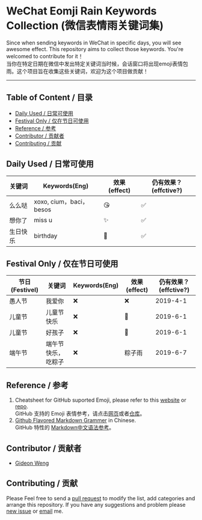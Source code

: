# WeChat Eomji Rain Keywords Collection (微信表情雨关键词集) <!-- omit in toc -->
Since when sending keywords in WeChat in specific days, you will see awesome effect. This repository aims to collect those keywords. You're welcomed to contribute for it！  
 当你在特定日期在微信中发出特定关键词当时候，会话窗口将出现emoji表情包雨。这个项目旨在收集这些关键词，欢迎为这个项目做贡献！  
 <!-- omit in toc -->
---
## Table of Content / 目录 <!-- omit in toc -->
- [Daily Used / 日常可使用](#daily-used--%E6%97%A5%E5%B8%B8%E5%8F%AF%E4%BD%BF%E7%94%A8)
- [Festival Only / 仅在节日可使用](#festival-only--%E4%BB%85%E5%9C%A8%E8%8A%82%E6%97%A5%E5%8F%AF%E4%BD%BF%E7%94%A8)
- [Reference / 参考](#reference--%E5%8F%82%E8%80%83)
- [Contributor / 贡献者](#contributor--%E8%B4%A1%E7%8C%AE%E8%80%85)
- [Contributing / 贡献](#contributing--%E8%B4%A1%E7%8C%AE)
  
## Daily Used / 日常可使用

关键词 | Keywords(Eng) | 效果 (effect) | 仍有效果？(effctive?)|
------|---------------|--------------|---------------------|
么么哒|xoxo, cium，baci，besos|:kissing_heart:|:white_check_mark:|
想你了| miss u |:sparkles:|:white_check_mark:|
生日快乐| birthday| :birthday:|:white_check_mark:|

## Festival Only / 仅在节日可使用

节日 (Festivel) | 关键词 | Keywords(Eng) | 效果 (effect) | 仍有效果？(effctive?)|
---------------|-------|-----------|--------------|-----|
愚人节|我爱你|:x:|:x:|2019-4-1|
儿童节| 儿童节快乐| :x: | :balloon:|2019-6-1|
儿童节| 好孩子| :x: | :hibiscus:|2019-6-1|
端午节|端午节快乐，吃粽子|:x:|粽子雨|2019-6-7|

## Reference / 参考
1. Cheatsheet for GitHub suported Emoji, please refer to this [website](https://www.webfx.com/tools/emoji-cheat-sheet/) or [repo](https://github.com/guodongxiaren/README/blob/master/emoji.md).  
    GitHub 支持的 Emoji 表情参考，请点击[网页](https://www.webfx.com/tools/emoji-cheat-sheet/)或者[仓库](https://github.com/guodongxiaren/README/blob/master/emoji.md)。
2. [Github Flavored Markdown Grammer](https://github.com/guodongxiaren/README) in Chinese.  
    GitHub 特性的 [Markdown中文语法参考](https://github.com/guodongxiaren/README)。

## Contributor / 贡献者
+ [Gideon Weng](https://github.com/GideonWeng)

## Contributing / 贡献
Please Feel free to send a [pull request](https://github.com/GideonWeng/WeChat-Eomji-Rain-Keywords-Collection/pulls) to modify the list, add categories and arrange this repository. If you have any suggestions and problem please [new issue](https://github.com/peihaowang/AngryBirds-Processing/issues/new) or [email](cnzxwgy@gmail.com) me.
